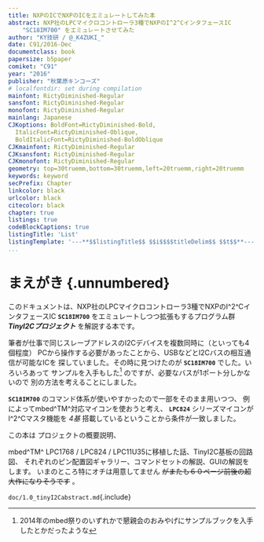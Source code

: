 ```yaml
---
title: NXPのICでNXPのICをエミュレートしてみた本
abstract: NXP社のLPCマイクロコントローラ3種でNXPのI^2^CインタフェースIC
    "SC18IM700" をエミュレートさせてみた
author: "KY技研 / @_K4ZUKI_"
date: C91/2016-Dec
documentclass: book
papersize: b5paper
comiket: "C91"
year: "2016"
publisher: "秋葉原キンコーズ"
# localfontdir: set during compilation
mainfont: RictyDiminished-Regular
sansfont: RictyDiminished-Regular
monofont: RictyDiminished-Regular
mainlang: Japanese
CJKoptions: BoldFont=RictyDiminished-Bold,
  ItalicFont=RictyDiminished-Oblique,
  BoldItalicFont=RictyDiminished-BoldOblique
CJKmainfont: RictyDiminished-Regular
CJKsansfont: RictyDiminished-Regular
CJKmonofont: RictyDiminished-Regular
geometry: top=30truemm,bottom=30truemm,left=20truemm,right=20truemm
keywords: keyword
secPrefix: Chapter
linkcolor: black
urlcolor: black
citecolor: black
chapter: true
listings: true
codeBlockCaptions: true
listingTitle: 'List'
listingTemplate: '---**$$listingTitle$$ $$i$$$$titleDelim$$ $$t$$**---'
...
```


# まえがき {.unnumbered}
このドキュメントは、NXP社のLPCマイクロコントローラ3種でNXPのI^2^CインタフェースIC
**`SC18IM700`** をエミュレートしつつ拡張もするプログラム群
___TinyI2Cプロジェクト___ を解説する本です。

筆者が仕事で同じスレーブアドレスのI2Cデバイスを複数同時に（といっても4個程度）
PCから操作する必要があったことから、USBなどとI2Cバスの相互通信が可能なICを
探していました。その時に見つけたのが **`SC18IM700`** でした。いろいろあって
サンプルを入手もした[^mbed_fest] のですが、必要なバスが1ポート分しかないので
別の方法を考えることにしました。

**`SC18IM700`** のコマンド体系が使いやすかったので一部をそのまま用いつつ、
例によってmbed^TM^対応マイコンを使おうと考え、 **`LPC824`** シリーズマイコンが
I^2^Cマスタ機能を _4基_ 搭載しているということから条件が一致しました。

この本は プロジェクトの概要説明、
<!-- **`SC18IM700`** ICの解説、 -->
mbed^TM^
LPC1768 / LPC824 / LPC11U35に移植した話、TinyI2C基板の回路図、
それぞれのピン配置図ギャラリー、コマンドセットの解説、GUIの解説をします。
いまのところ特にオチは用意してません ~~がまたも６０ページ前後の超大作になりそうです~~ 。

`doc/1.0_tinyI2Cabstract.md`{.include}

<!--  -->
[^mbed_fest]: 2014年のmbed祭りのいずれかで懇親会のおみやげにサンプルブックを入手したとかだったような
